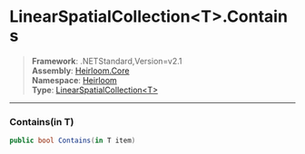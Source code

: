 # LinearSpatialCollection\<T>.Contains

> **Framework**: .NETStandard,Version=v2.1  
> **Assembly**: [Heirloom.Core][0]  
> **Namespace**: [Heirloom][0]  
> **Type**: [LinearSpatialCollection\<T>][1]

--------------------------------------------------------------------------------

### Contains(in T)

```cs
public bool Contains(in T item)
```

[0]: ../Heirloom.Core.md
[1]: Heirloom.LinearSpatialCollection[T].md
